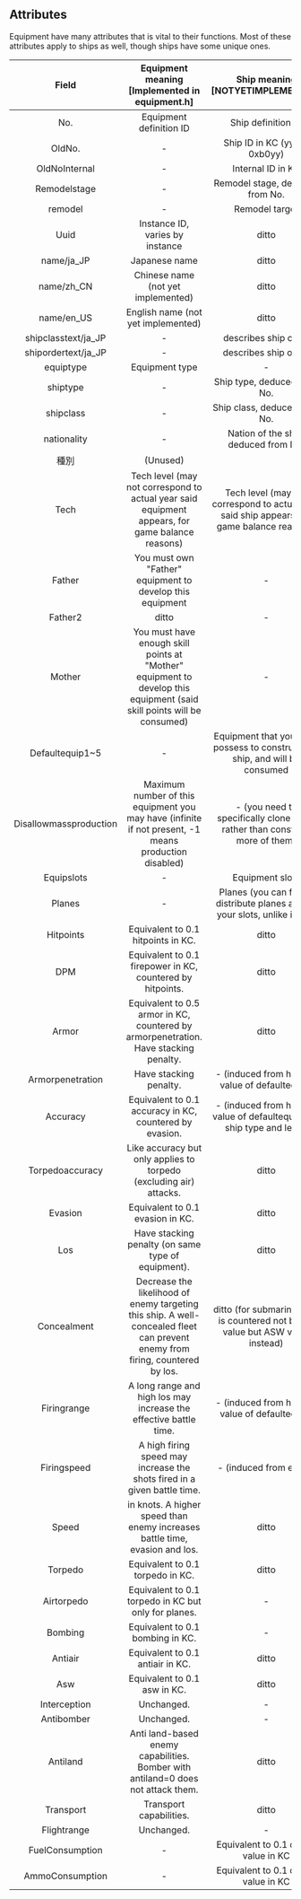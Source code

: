 ## Attributes

Equipment have many attributes that is vital to their functions. Most of these attributes apply to ships as well, though ships have some unique ones.

|         Field          |        Equipment meaning [Implemented in equipment.h]        |               Ship meaning [NOTYETIMPLEMENTED]               |
| :--------------------: | :----------------------------------------------------------: | :----------------------------------------------------------: |
|          No.           |                   Equipment definition ID                    |                      Ship definition ID                      |
|         OldNo.         |                              -                               |                Ship ID in KC (yyb is 0xb0yy)                 |
|     OldNoInternal      |                              -                               |                      Internal ID in KC                       |
|      Remodelstage      |                              -                               |               Remodel stage, deduced from No.                |
|        remodel         |                              -                               |                        Remodel target                        |
|          Uuid          |               Instance ID, varies by instance                |                            ditto                             |
|       name/ja_JP       |                        Japanese name                         |                            ditto                             |
|       name/zh_CN       |              Chinese name (not yet implemented)              |                            ditto                             |
|       name/en_US       |              English name (not yet implemented)              |                            ditto                             |
|  shipclasstext/ja_JP   |                              -                               |                     describes ship class                     |
|  shipordertext/ja_JP   |                              -                               |                     describes ship order                     |
|       equiptype        |                        Equipment type                        |                              -                               |
|        shiptype        |                              -                               |                 Ship type, deduced from No.                  |
|       shipclass        |                              -                               |                 Ship class, deduced from No.                 |
|      nationality       |                              -                               |             Nation of the ship, deduced from No.             |
|          種別          |                           (Unused)                           |                                                              |
|          Tech          | Tech level (may not correspond to actual year said equipment appears, for game balance reasons) | Tech level (may not correspond to actual year said ship appears, for game balance reasons) |
|         Father         |  You must own "Father" equipment to develop this equipment   |                              -                               |
|        Father2         |                            ditto                             |                              -                               |
|         Mother         | You must have enough skill points at "Mother" equipment to develop this equipment (said skill points will be consumed) |                              -                               |
|    Defaultequip1~5     |                              -                               | Equipment that you must possess to construct this ship, and will be consumed |
| Disallowmassproduction | Maximum number of this equipment you may have (infinite if not present, -1 means production disabled) | - (you need to specifically clone ships rather than construct more of them) |
|       Equipslots       |                              -                               |                       Equipment slots                        |
|         Planes         |                              -                               | Planes (you can freely distribute planes across your slots, unlike in KC) |
|       Hitpoints        |              Equivalent to 0.1 hitpoints in KC.              |                            ditto                             |
|          DPM           |  Equivalent to 0.1 firepower in KC, countered by hitpoints.  |                            ditto                             |
|         Armor          | Equivalent to 0.5 armor in KC, countered by armorpenetration. Have stacking penalty. |                            ditto                             |
|    Armorpenetration    |                    Have stacking penalty.                    |        - (induced from highest value of defaultequip)        |
|        Accuracy        |   Equivalent to 0.1 accuracy in KC, countered by evasion.    | - (induced from highest value of defaultequip and ship type and level) |
|    Torpedoaccuracy     | Like accuracy but only applies to torpedo (excluding air) attacks. |                            ditto                             |
|        Evasion         |               Equivalent to 0.1 evasion in KC.               |                            ditto                             |
|          Los           |      Have stacking penalty (on same type of equipment).      |                            ditto                             |
|      Concealment       | Decrease the likelihood of enemy targeting this ship. A well-concealed fleet can prevent enemy from firing, countered by los. | ditto (for submarines this is countered not by los value but ASW value instead) |
|      Firingrange       | A long range and high los may increase the effective battle time. |        - (induced from highest value of defaultequip)        |
|      Firingspeed       | A high firing speed may increase the shots fired in a given battle time. |                    - (induced from equip)                    |
|         Speed          | in knots. A higher speed than enemy increases battle time, evasion and los. |                            ditto                             |
|        Torpedo         |               Equivalent to 0.1 torpedo in KC.               |                            ditto                             |
|       Airtorpedo       |     Equivalent to 0.1 torpedo in KC but only for planes.     |                              -                               |
|        Bombing         |               Equivalent to 0.1 bombing in KC.               |                              -                               |
|        Antiair         |               Equivalent to 0.1 antiair in KC.               |                            ditto                             |
|          Asw           |                 Equivalent to 0.1 asw in KC.                 |                            ditto                             |
|      Interception      |                          Unchanged.                          |                              -                               |
|       Antibomber       |                          Unchanged.                          |                              -                               |
|        Antiland        | Anti land-based enemy capabilities. Bomber with antiland=0 does not attack them. |                            ditto                             |
|       Transport        |                   Transport capabilities.                    |                            ditto                             |
|      Flightrange       |                          Unchanged.                          |                              -                               |
|    FuelConsumption     |                              -                               |            Equivalent to 0.1 of this value in KC             |
|    AmmoConsumption     |                              -                               |            Equivalent to 0.1 of this value in KC             |
